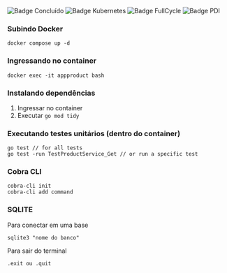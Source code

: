 ![Badge Concluído](http://img.shields.io/static/v1?label=STATUS&message=CONCLUÍDO&color=GREEN&style=for-the-badge)
![Badge Kubernetes](http://img.shields.io/static/v1?label=ARQUITETURA_HEXAGONAL&message=go1.16.15&color=blue&style=for-the-badge)
![Badge FullCycle](http://img.shields.io/static/v1?label=FULLCYCLE&message=3.0&color=orange&style=for-the-badge)
![Badge PDI](http://img.shields.io/static/v1?label=PDI&message=LOGCOMEX&color=purple&style=for-the-badge)


### Subindo Docker
```
docker compose up -d
```

### Ingressando no container
```
docker exec -it appproduct bash
```

### Instalando dependências
1. Ingressar no container
2. Executar ```go mod tidy```

### Executando testes unitários (dentro do container)
```
go test // for all tests
go test -run TestProductService_Get // or run a specific test
```

### Cobra CLI
```
cobra-cli init
cobra-cli add command
```

### SQLITE
Para conectar em uma base
```
sqlite3 "nome do banco"
```

Para sair do terminal
```
.exit ou .quit
```
